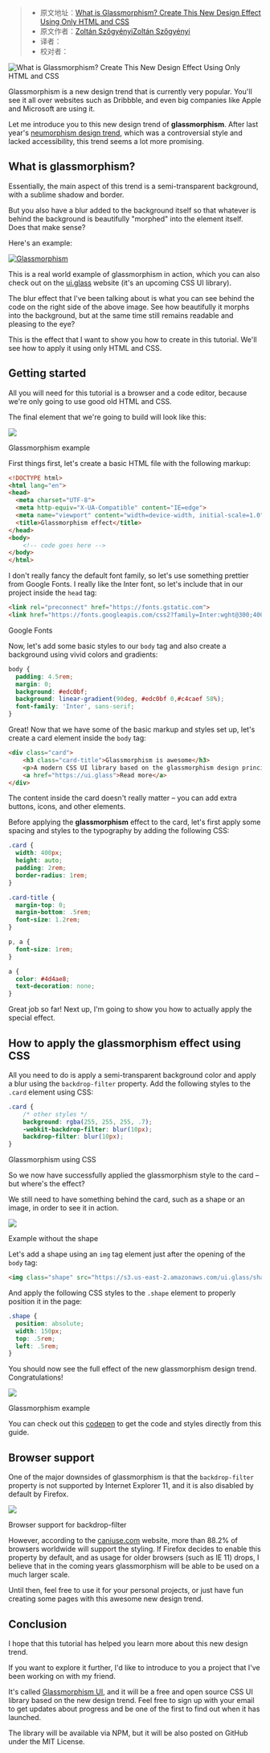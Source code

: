 > -  原文地址：[What is Glassmorphism? Create This New Design Effect Using Only HTML and CSS](https://www.freecodecamp.org/news/glassmorphism-design-effect-with-html-css/)
> -  原文作者：[Zoltán SzőgyényiZoltán Szőgyényi](https://www.freecodecamp.org/news/author/zoltan/)
> -  译者：
> -  校对者：

![What is Glassmorphism? Create This New Design Effect Using Only HTML and CSS](https://www.freecodecamp.org/news/content/images/size/w2000/2021/03/freecodecamp-glass.png)

Glassmorphism is a new design trend that is currently very popular. You'll see it all over websites such as Dribbble, and even big companies like Apple and Microsoft are using it.

Let me introduce you to this new design trend of **glassmorphism**. After last year's [neumorphism design trend](https://demo.themesberg.com/neumorphism-ui/), which was a controversial style and lacked accessibility, this trend seems a lot more promising.

## What is glassmorphism?

Essentially, the main aspect of this trend is a semi-transparent background, with a sublime shadow and border.

But you also have a blur added to the background itself so that whatever is behind the background is beautifully "morphed" into the element itself. Does that make sense?

Here's an example:

[![Glassmorphism](https://www.freecodecamp.org/news/content/images/2021/03/glassmorphism-ui.png)](https://ui.glass/)

This is a real world example of glassmorphism in action, which you can also check out on the [ui.glass](https://ui.glass/) website (it's an upcoming CSS UI library).

The blur effect that I've been talking about is what you can see behind the code on the right side of the above image. See how beautifully it morphs into the background, but at the same time still remains readable and pleasing to the eye?

This is the effect that I want to show you how to create in this tutorial. We'll see how to apply it using only HTML and CSS.

## Getting started

All you will need for this tutorial is a browser and a code editor, because we're only going to use good old HTML and CSS.

The final element that we're going to build will look like this:

![](https://www.freecodecamp.org/news/content/images/2021/03/Screenshot-2021-03-24-at-17.35.18.png)

Glassmorphism example

First things first, let's create a basic HTML file with the following markup:

```HTML
<!DOCTYPE html>
<html lang="en">
<head>
  <meta charset="UTF-8">
  <meta http-equiv="X-UA-Compatible" content="IE=edge">
  <meta name="viewport" content="width=device-width, initial-scale=1.0">
  <title>Glassmorphism effect</title>
</head>
<body>
    <!-- code goes here -->
</body>
</html>
```

I don't really fancy the default font family, so let's use something prettier from Google Fonts. I really like the Inter font, so let's include that in our project inside the `head` tag:

```HTML
<link rel="preconnect" href="https://fonts.gstatic.com">
<link href="https://fonts.googleapis.com/css2?family=Inter:wght@300;400;500;600;700&display=swap" rel="stylesheet">
```

Google Fonts

Now, let's add some basic styles to our `body` tag and also create a background using vivid colors and gradients:

```CSS
body {
  padding: 4.5rem;
  margin: 0;
  background: #edc0bf;
  background: linear-gradient(90deg, #edc0bf 0,#c4caef 58%);
  font-family: 'Inter', sans-serif;
}
```

Great! Now that we have some of the basic markup and styles set up, let's create a card element inside the `body` tag:

```HTML
<div class="card">
    <h3 class="card-title">Glassmorphism is awesome</h3>
    <p>A modern CSS UI library based on the glassmorphism design principles that will help you quickly design and build beautiful websites and applications.</p>
    <a href="https://ui.glass">Read more</a>
</div>
```

The content inside the card doesn't really matter – you can add extra buttons, icons, and other elements.

Before applying the **glassmorphism** effect to the card, let's first apply some spacing and styles to the typography by adding the following CSS:

```CSS
.card {
  width: 400px;
  height: auto;
  padding: 2rem;
  border-radius: 1rem;
}

.card-title {
  margin-top: 0;
  margin-bottom: .5rem;
  font-size: 1.2rem;
}

p, a {
  font-size: 1rem;
}

a {
  color: #4d4ae8;
  text-decoration: none;
}
```

Great job so far! Next up, I'm going to show you how to actually apply the special effect.

## How to apply the glassmorphism effect using CSS

All you need to do is apply a semi-transparent background color and apply a blur using the `backdrop-filter` property. Add the following styles to the `.card` element using CSS:

```CSS
.card {
	/* other styles */
	background: rgba(255, 255, 255, .7);
	-webkit-backdrop-filter: blur(10px);
	backdrop-filter: blur(10px);
}
```

Glassmorphism using CSS

So we now have successfully applied the glassmorphism style to the card – but where's the effect?

We still need to have something behind the card, such as a shape or an image, in order to see it in action.

![](https://www.freecodecamp.org/news/content/images/2021/03/Screenshot-2021-03-24-at-12.57.00.png)

Example without the shape

Let's add a shape using an `img` tag element just after the opening of the `body` tag:

```HTML
<img class="shape" src="https://s3.us-east-2.amazonaws.com/ui.glass/shape.svg" alt="">
```

And apply the following CSS styles to the `.shape` element to properly position it in the page:

```CSS
.shape {
  position: absolute;
  width: 150px;
  top: .5rem;
  left: .5rem;
}
```

You should now see the full effect of the new glassmorphism design trend. Congratulations!

![](https://www.freecodecamp.org/news/content/images/2021/03/Screenshot-2021-03-24-at-17.35.18.png)

Glassmorphism example

You can check out this [codepen](https://codepen.io/themesberg/pen/RwKNMeY) to get the code and styles directly from this guide.

## Browser support

One of the major downsides of glassmorphism is that the `backdrop-filter` property is not supported by Internet Explorer 11, and it is also disabled by default by Firefox.

![](https://www.freecodecamp.org/news/content/images/2021/03/glassmorphism-browser-support.png)

Browser support for backdrop-filter

However, according to the [caniuse.com](https://caniuse.com/css-backdrop-filter) website, more than 88.2% of browsers worldwide will support the styling. If Firefox decides to enable this property by default, and as usage for older browsers (such as IE 11) drops, I believe that in the coming years glassmorphism will be able to be used on a much larger scale.

Until then, feel free to use it for your personal projects, or just have fun creating some pages with this awesome new design trend.

## Conclusion

I hope that this tutorial has helped you learn more about this new design trend.

If you want to explore it further, I'd like to introduce to you a project that I've been working on with my friend.

It's called [Glassmorphism UI](https://ui.glass/), and it will be a free and open source CSS UI library based on the new design trend. Feel free to sign up with your email to get updates about progress and be one of the first to find out when it has launched.

The library will be available via NPM, but it will be also posted on GitHub under the MIT License.